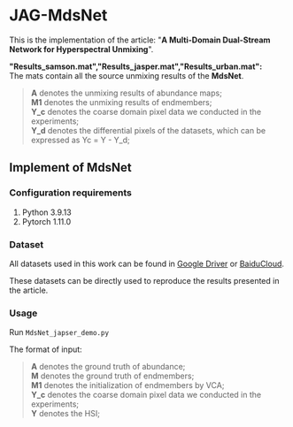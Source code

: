 # JAG-MdsNet
This is the implementation of the article: "**A Multi-Domain Dual-Stream Network for Hyperspectral Unmixing**".  

**"Results_samson.mat","Results_jasper.mat","Results_urban.mat":**  
The mats contain all the source unmixing results of the **MdsNet**. 
   >**A** denotes the unmixing results of abundance maps;  
    **M1** denotes the unmixing results of endmembers;  
    **Y_c** denotes the coarse domain pixel data we conducted in the experiments;  
    **Y_d** denotes the differential pixels of the datasets, which can be expressed as Yc = Y - Y_d;  

## Implement of MdsNet

### Configuration requirements 

1. Python  3.9.13
2. Pytorch 1.11.0

### Dataset
All datasets used in this work can be found in [Google Driver](https://drive.google.com/drive/folders/1Tfj7371mOVatDI4vRcG2O7Xk2lNKW05C?usp=drive_link) or [BaiduCloud](https://pan.baidu.com/s/1QkEJm9jK0mRgPmwzv11p7Q?pwd=k5gi).

These datasets can be directly used to reproduce the results presented in the article.

### Usage

Run ``MdsNet_japser_demo.py``

The format of input:
  >**A** denotes the ground truth of abundance;  
   **M** denotes the ground truth of endmembers;  
   **M1** denotes the initialization of endmembers by VCA;  
   **Y_c** denotes the coarse domain pixel data we conducted in the experiments;  
   **Y** denotes the HSI;  
